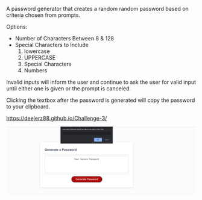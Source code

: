 A password generator that creates a random random password based on criteria chosen from prompts.

Options:

- Number of Characters Between 8 & 128
- Special Characters to Include
  1. lowercase
  2. UPPERCASE
  3. Special Characters
  4. Numbers

Invalid inputs will inform the user and continue to ask the user for valid input until either one is given or the prompt is canceled.

Clicking the textbox after the password is generated will copy the password to your clipboard.

https://deejerz88.github.io/Challenge-3/

<img src="./assets/images/passwordGen.png">
